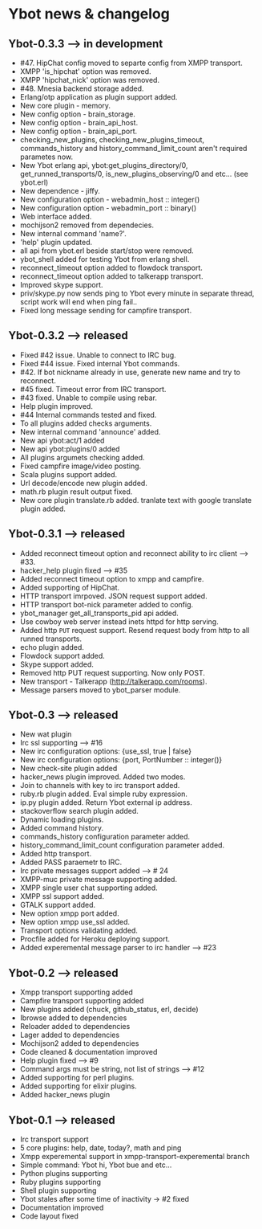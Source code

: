# Ybot news & changelog

## Ybot-0.3.3 --> in development

  * #47. HipChat config moved to separte config from XMPP transport.
  * XMPP 'is_hipchat' option was removed.
  * XMPP 'hipchat_nick' option was removed.
  * #48. Mnesia backend storage added.
  * Erlang/otp application as plugin support added.
  * New core plugin - memory.
  * New config option - brain_storage.
  * New config option - brain_api_host.
  * New config option - brain_api_port.
  * checking_new_plugins, checking_new_plugins_timeout, commands_history and history_command_limit_count aren't required parametes now.
  * New Ybot erlang api, ybot:get_plugins_directory/0, get_runned_transports/0, is_new_plugins_observing/0 and etc... (see ybot.erl)
  * New dependence - jiffy.
  * New configuration option - webadmin_host :: integer()
  * New configuration option - webadmin_port :: binary()
  * Web interface added.
  * mochijson2 removed from dependecies.
  * New internal command 'name?'.
  * 'help' plugin updated.
  * all api from ybot.erl beside start/stop were removed.
  * ybot_shell added for testing Ybot from erlang shell.
  * reconnect_timeout option added to flowdock transport.
  * reconnect_timeout option added to talkerapp transport.
  * Improved skype support.
  * priv/skype.py now sends ping to Ybot every minute in separate thread, script work will end when ping fail..
  * Fixed long message sending for campfire transport.

## Ybot-0.3.2 --> released

  * Fixed #42 issue. Unable to connect to IRC bug.
  * Fixed #44 issue. Fixed internal Ybot commands.
  * #42. If bot nickname already in use, generate new name and try to reconnect.
  * #45 fixed. Timeout error from IRC transport.
  * #43 fixed. Unable to compile using rebar.
  * Help plugin improved.
  * #44 Internal commands tested and fixed.
  * To all plugins added checks arguments.
  * New internal command 'announce' added.
  * New api ybot:act/1 added
  * New api ybot:plugins/0 added
  * All plugins argumets checking added.
  * Fixed campfire image/video posting.
  * Scala plugins support added.
  * Url decode/encode new plugin added.
  * math.rb plugin result output fixed.
  * New core plugin translate.rb added. tranlate text with google translate plugin added.

## Ybot-0.3.1 --> released

  * Added reconnect timeout option and reconnect ability to irc client --> #33.
  * hacker_help plugin fixed --> #35
  * Added reconnect timeout option to xmpp and campfire.
  * Added supporting of HipChat.
  * HTTP transport imrpoved. JSON request support added.
  * HTTP transport bot-nick parameter added to config.
  * ybot_manager get_all_transports_pid api added.
  * Use cowboy web server instead inets httpd for http serving.
  * Added http `PUT` request support. Resend request body from http to all runned transports.
  * echo plugin added.
  * Flowdock support added.
  * Skype support added.
  * Removed http PUT request supporting. Now only POST.
  * New transport - Talkerapp (http://talkerapp.com/rooms).
  * Message parsers moved to ybot_parser module.

## Ybot-0.3 --> released

  * New wat plugin
  * Irc ssl supporting --> #16
  * New irc configuration options: {use_ssl, true | false}
  * New irc configuration options: {port, PortNumber :: integer()}
  * New check-site plugin added
  * hacker_news plugin improved. Added two modes.
  * Join to channels with key to irc transport added.
  * ruby.rb plugin added. Eval simple ruby expression.
  * ip.py plugin added. Return Ybot external ip address.
  * stackoverflow search plugin added.
  * Dynamic loading plugins.
  * Added command history.
  * commands_history configuration parameter added.
  * history_command_limit_count configuration parameter added.
  * Added http transport.
  * Added PASS paraemetr to IRC.
  * Irc private messages support added --> # 24
  * XMPP-muc private message supporting added.
  * XMPP single user chat supporting added.
  * XMPP ssl support added.
  * GTALK support added.
  * New option xmpp port added. 
  * New option xmpp use_ssl added.
  * Transport options validating added.
  * Procfile added for Heroku deploying support.
  * Added experemental message parser to irc handler --> #23

## Ybot-0.2 --> released

  * Xmpp transport supporting added
  * Campfire transport supporting added
  * New plugins added (chuck, github_status, erl, decide)
  * Ibrowse added to dependencies
  * Reloader added to dependencies
  * Lager added to dependencies
  * Mochijson2 added to dependencies
  * Code cleaned & documentation improved
  * Help plugin fixed --> #9
  * Command args must be string, not list of strings --> #12
  * Added supporting for perl plugins.
  * Added supporting for elixir plugins.
  * Added hacker_news plugin

## Ybot-0.1 --> released

  * Irc transport support
  * 5 core plugins: help, date, today?, math and ping
  * Xmpp experemental support in xmpp-transport-experemental branch
  * Simple command: Ybot hi, Ybot bue and etc...
  * Python plugins supporting
  * Ruby plugins supporting
  * Shell plugin supporting
  * Ybot stales after some time of inactivity -> #2 fixed
  * Documentation improved
  * Code layout fixed
